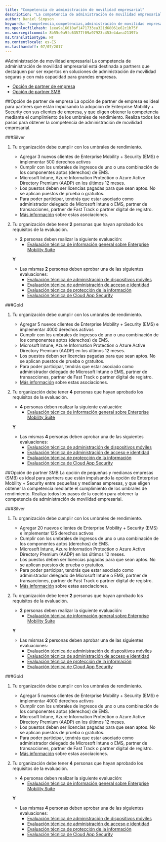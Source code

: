 ```yaml
---
title: "Competencia de administración de movilidad empresarial"
description: "La competencia de administración de movilidad empresarial está destinada a partners que destaquen por ser expertos en soluciones de administración de movilidad seguras y con más capacidad para grandes empresas."
author: Daniel Simpson
keywords: "competencia,competencias,administración de movilidad empresarial"
ms.openlocfilehash: 1eea9a16018af1471733ea321d68061e62c1b75f
ms.sourcegitcommit: 8b55c0a9fc63577f09a97923c453e4daea21397b
ms.translationtype: HT
ms.contentlocale: es-ES
ms.lasthandoff: 07/07/2017
---
```

#<a name="enterprise-mobility-management"></a>Administración de movilidad empresarial
La competencia de administración de movilidad empresarial está destinada a partners que destaquen por ser expertos en soluciones de administración de movilidad seguras y con más capacidad para grandes empresas.

- [Opción de partner de empresa](#enterprise-partner-option)
- [Opción de partner SMB](#smb-partner-option)


##<a name="enterprise-partner-option"></a>Opción de partner de empresa
La opción de partner de empresa es ideal para partners que están impulsando la adopción de Enterprise Mobility + Security con sus clientes de empresa, y que eligen obtener la competencia mediante el cumplimiento de los umbrales de rendimiento. Realiza todos los pasos para obtener la competencia de administración de movilidad empresarial.

###<a name="silver"></a>Silver

1. Tu organización debe cumplir con los umbrales de rendimiento.

    - Agregar 3 nuevos clientes de Enterprise Mobility + Security (EMS) e implementar 500 derechos activos
    - Cumplir con los umbrales de ingresos de uno o una combinación de los componentes aptos (derechos) de EMS.
    - Microsoft Intune, Azure Information Protection o Azure Active Directory Premium (AADP) en los últimos 12 meses.
    - Los puestos deben ser licencias pagadas para que sean aptos. No se aplican puestos de prueba o gratuitos.
    - Para poder participar, tendrás que estar asociado como administrador delegado de Microsoft Intune o EMS, partner de transacciones, partner de Fast Track o partner digital de registro.
    - [Más información](https://partner.microsoft.com/en-us/membership/digital-partner-of-record) sobre estas asociaciones.  
  
2. Tu organización debe tener **2** personas que hayan aprobado los requisitos de la evaluación.

    - **2** personas deben realizar la siguiente evaluación:
        - [Evaluación técnica de información general sobre Enterprise Mobility Suite](https://partneruniversity.microsoft.com/?whr=uri:MicrosoftAccount&courseId=13914&scoId=pUz3OLLaB_6104778676)

    **Y**

    - Las mismas **2** personas deben aprobar una de las siguientes evaluaciones:
        - [Evaluación técnica de administración de dispositivos móviles](https://partneruniversity.microsoft.com/?whr=uri:MicrosoftAccount&courseId=13916&scoId=QJDTvzLaB_2104778676)
        - [Evaluación técnica de administración de acceso e identidad](https://partneruniversity.microsoft.com/?whr=uri:MicrosoftAccount&courseId=13915&scoId=bi3tqeLaB_3204778676)
        - [Evaluación técnica de protección de la información](https://partneruniversity.microsoft.com/?whr=uri:MicrosoftAccount&courseId=13917&scoId=Em0uaWMaB_1004778676)
        - [Evaluación técnica de Cloud App Security](https://partneruniversity.microsoft.com/?whr=uri:MicrosoftAccount&courseId=13918&scoId=vGoZ9bNaB_8604778676)

###<a name="gold"></a>Gold

1. Tu organización debe cumplir con los umbrales de rendimiento.

    - Agregar 5 nuevos clientes de Enterprise Mobility + Security (EMS) e implementar 4000 derechos activos
    - Cumplir con los umbrales de ingresos de uno o una combinación de los componentes aptos (derechos) de EMS.
    - Microsoft Intune, Azure Information Protection o Azure Active Directory Premium (AADP) en los últimos 12 meses.
    - Los puestos deben ser licencias pagadas para que sean aptos. No se aplican puestos de prueba o gratuitos.
    - Para poder participar, tendrás que estar asociado como administrador delegado de Microsoft Intune o EMS, partner de transacciones, partner de Fast Track o partner digital de registro.
    - [Más información](https://partner.microsoft.com/en-us/membership/digital-partner-of-record) sobre estas asociaciones.  
  
2. Tu organización debe tener **4** personas que hayan aprobado los requisitos de la evaluación.

    - **4** personas deben realizar la siguiente evaluación:
        - [Evaluación técnica de información general sobre Enterprise Mobility Suite](https://partneruniversity.microsoft.com/?whr=uri:MicrosoftAccount&courseId=13914&scoId=pUz3OLLaB_6104778676)

    **Y**

    - Las mismas **4** personas deben aprobar una de las siguientes evaluaciones:
        - [Evaluación técnica de administración de dispositivos móviles](https://partneruniversity.microsoft.com/?whr=uri:MicrosoftAccount&courseId=13916&scoId=QJDTvzLaB_2104778676)
        - [Evaluación técnica de administración de acceso e identidad](https://partneruniversity.microsoft.com/?whr=uri:MicrosoftAccount&courseId=13915&scoId=bi3tqeLaB_3204778676)
        - [Evaluación técnica de protección de la información](https://partneruniversity.microsoft.com/?whr=uri:MicrosoftAccount&courseId=13917&scoId=Em0uaWMaB_1004778676)
        - [Evaluación técnica de Cloud App Security](https://partneruniversity.microsoft.com/?whr=uri:MicrosoftAccount&courseId=13918&scoId=vGoZ9bNaB_8604778676)
    
##<a name="smb-partner-option"></a>Opción de partner SMB
La opción de pequeñas y medianas empresas (SMB) es ideal para partners que están impulsando la opción de Enterprise Mobility + Security entre pequeñas y medianas empresas, y que eligen obtener la competencia mediante el cumplimiento de los umbrales de rendimiento. Realiza todos los pasos de la opción para obtener la competencia de administración de movilidad empresarial.

###<a name="silver"></a>Silver

1. Tu organización debe cumplir con los umbrales de rendimiento.

    - Agregar 20 nuevos clientes de Enterprise Mobility + Security (EMS) e implementar 125 derechos activos
    - Cumplir con los umbrales de ingresos de uno o una combinación de los componentes aptos (derechos) de EMS.
    - Microsoft Intune, Azure Information Protection o Azure Active Directory Premium (AADP) en los últimos 12 meses.
    - Los puestos deben ser licencias pagadas para que sean aptos. No se aplican puestos de prueba o gratuitos.
    - Para poder participar, tendrás que estar asociado como administrador delegado de Microsoft Intune o EMS, partner de transacciones, partner de Fast Track o partner digital de registro.
    - [Más información](https://partner.microsoft.com/en-us/membership/digital-partner-of-record) sobre estas asociaciones.  
  
2. Tu organización debe tener **2** personas que hayan aprobado los requisitos de la evaluación.

    - **2** personas deben realizar la siguiente evaluación:
        - [Evaluación técnica de información general sobre Enterprise Mobility Suite](https://partneruniversity.microsoft.com/?whr=uri:MicrosoftAccount&courseId=13914&scoId=pUz3OLLaB_6104778676)

    **Y**

    - Las mismas **2** personas deben aprobar una de las siguientes evaluaciones:
        - [Evaluación técnica de administración de dispositivos móviles](https://partneruniversity.microsoft.com/?whr=uri:MicrosoftAccount&courseId=13916&scoId=QJDTvzLaB_2104778676)
        - [Evaluación técnica de administración de acceso e identidad](https://partneruniversity.microsoft.com/?whr=uri:MicrosoftAccount&courseId=13915&scoId=bi3tqeLaB_3204778676)
        - [Evaluación técnica de protección de la información](https://partneruniversity.microsoft.com/?whr=uri:MicrosoftAccount&courseId=13917&scoId=Em0uaWMaB_1004778676)
        - [Evaluación técnica de Cloud App Security](https://partneruniversity.microsoft.com/?whr=uri:MicrosoftAccount&courseId=13918&scoId=vGoZ9bNaB_8604778676)

###<a name="gold"></a>Gold

1. Tu organización debe cumplir con los umbrales de rendimiento.

    - Agregar 5 nuevos clientes de Enterprise Mobility + Security (EMS) e implementar 4000 derechos activos
    - Cumplir con los umbrales de ingresos de uno o una combinación de los componentes aptos (derechos) de EMS.
    - Microsoft Intune, Azure Information Protection o Azure Active Directory Premium (AADP) en los últimos 12 meses.
    - Los puestos deben ser licencias pagadas para que sean aptos. No se aplican puestos de prueba o gratuitos.
    - Para poder participar, tendrás que estar asociado como administrador delegado de Microsoft Intune o EMS, partner de transacciones, partner de Fast Track o partner digital de registro.
    - [Más información](https://partner.microsoft.com/en-us/membership/digital-partner-of-record) sobre estas asociaciones.  
  
2. Tu organización debe tener **4** personas que hayan aprobado los requisitos de la evaluación.
    
    - **4** personas deben realizar la siguiente evaluación:
        - [Evaluación técnica de información general sobre Enterprise Mobility Suite](https://partneruniversity.microsoft.com/?whr=uri:MicrosoftAccount&courseId=13914&scoId=pUz3OLLaB_6104778676)

    **Y**

    - Las mismas **4** personas deben aprobar una de las siguientes evaluaciones:
        - [Evaluación técnica de administración de dispositivos móviles](https://partneruniversity.microsoft.com/?whr=uri:MicrosoftAccount&courseId=13916&scoId=QJDTvzLaB_2104778676)
        - [Evaluación técnica de administración de acceso e identidad](https://partneruniversity.microsoft.com/?whr=uri:MicrosoftAccount&courseId=13915&scoId=bi3tqeLaB_3204778676)
        - [Evaluación técnica de protección de la información](https://partneruniversity.microsoft.com/?whr=uri:MicrosoftAccount&courseId=13917&scoId=Em0uaWMaB_1004778676)
        - [Evaluación técnica de Cloud App Security](https://partneruniversity.microsoft.com/?whr=uri:MicrosoftAccount&courseId=13918&scoId=vGoZ9bNaB_8604778676)



